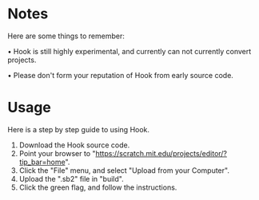 # Notes
Here are some things to remember:

• Hook is still highly experimental, and currently can not currently convert projects.

• Please don't form your reputation of Hook from early source code.

# Usage
Here is a step by step guide to using Hook.

1. Download the Hook source code.
2. Point your browser to "https://scratch.mit.edu/projects/editor/?tip_bar=home".
3. Click the "File" menu, and select "Upload from your Computer".
4. Upload the ".sb2" file in "build".
5. Click the green flag, and follow the instructions.
